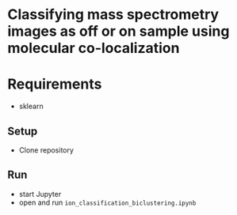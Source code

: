 # Classifying mass spectrometry images as off or on sample using molecular co-localization

# Requirements

* sklearn

## Setup

* Clone repository

## Run

* start Jupyter
* open and run `ion_classification_biclustering.ipynb`
